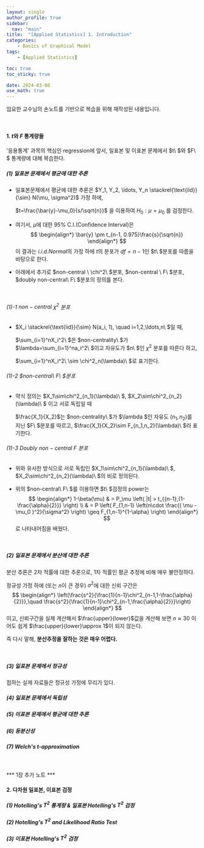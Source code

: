 ```yaml
---
layout: single
author_profile: true
sidebar:
  nav: "main"
title:  "[Applied Statistics] 1. Introduction"
categories:
    - Basics of Graphical Model
tags:
    - [Applied Statistics]

toc: true
toc_sticky: true

date: 2024-03-08
use_math: true
---
```


임요한 교수님의 손노트를 기반으로 복습을 위해 재작성된 내용입니다.

<br/>

#### 1. $t$와 $F$ 통계량들

'응용통계' 과목의 핵심인 regression에 앞서, 일표본 및 이표본 문제에서 $t\ $와 $F\ $ 통계량에 대해 복습한다.

##### (1) 일표본 문제에서 평균에 대한 추론

- 일표본문제에서 평균에 대한 추론은 $Y_1, Y_2, \ldots, Y_n \stackrel{\text{iid}}{\sim} N(\mu, \sigma^2)$ 가정 하에,

   $t=\frac{\bar{y}-\mu_0}{s/\sqrt{n}}$ 을 이용하여 $H_0:\mu=\mu_0$ 를 검정한다.

- 여기서, $\mu$에 대한 95% C.I.(Confidence Interval)은
  $$
  \begin{align*}
  	\bar{y} \pm t_{n-1, 0.975}\frac{s}{\sqrt{n}}
  \end{align*}
  $$
  이 결과는 $i.i.d. Normal$의 가정 하에 $t$의 분포가 $df=n-1$인 $t\ $분포를 따름을 바탕으로 한다.

- 아래에서 추가로 $non-central \ \chi^2\ $분포, $non-central \ F\ $분포, $doubly non-central\ F\ $​분포의 정의를 본다.

<br/>

###### (1)-1 $non-central\ \chi^2$ 분포

- $X_i \stackrel{\text{iid}}{\sim} N(a_i, 1), \quad i=1,2,\ldots,n\ $일 때,

  $\sum_{i=1}^nX_i^2\ $은 $non-centrality\ $가 $\lambda=\sum_{i=1}^na_i^2\ $이고 자유도가 $n\ $인 $\chi^2$ 분포를 따른다 하고, 

  $\sum_{i=1}^nX_i^2\ \sim \chi^2_n(\lambda)\ $로 표기한다.

###### (1)-2 $non-central\ F\ $분포

- 약식 정의는 $X_1\sim\chi^2_{n_1}(\lambda)\ $, $X_2\sim\chi^2_{n_2}(\lambda)\ $ 이고 서로 독립일 때

  $\frac{X_1}{X_2}$는 $non-centrality\ $가 $\lambda $인 자유도 $(n_1, n_2)$를 지닌 $F\ $분포를 따르고, $\frac{X_1}{X_2}\sim F_{n_1,n_2}(\lambda)\ $라 표기한다.

###### (1)-3 Doubly $non-central\ F$ 분포

- 위와 유사한 방식으로 서로 독립인 $X_1\sim\chi^2_{n_1}(\lambda)\ $, $X_2\sim\chi^2_{n_2}(\lambda)\ $의 비로 정의된다.

- 위의 $non-central\ F\ $를 이용하면 $t\ $​검정의 power는
  $$
  \begin{align*}
  1-\beta(\mu) & = P_\mu \left( |t| > t_{{n-1},{1-\frac{\alpha}{2}}} \right) \\
         & = P \left( F_{1,n-1} \left(n\cdot \frac{( \mu - \mu_0 )^2}{\sigma^2} \right) \geq F_{1,n-1}^{1-\alpha} \right)
  \end{align*}
  $$
  로 나타내어짐을 배웠다.

<br/>

##### (2) 일표본 문제에서 분산에 대한 추론

분산 추론은 2차 적률에 대한 추론으로, 1차 적률인 평균 추정에 비해 매우 불안정하다.

정규성 가정 하에 (또는 $n$이 큰 경우) $\sigma^2$에 대한 신뢰 구간은
$$
\begin{align*}
\left(\frac{s^2}{\frac{1}{n-1}\chi^2_{n-1,1-\frac{\alpha}{2}}},\quad \frac{s^2}{\frac{1}{n-1}\chi^2_{n-1,\frac{\alpha}{2}}}\right)
\end{align*}
$$
이고, 신뢰구간을 실제 계산해서 $\frac{upper}{lower}$값을 계산해 보면 $n\approx30$ 이어도 쉽게 $\frac{upper}{lower}\approx 1$이 되지 않는다.

즉 다시 말해, **분산추정을 잘하는 것은 매우 어렵다.**

<br/>

##### (3) 일표본 문제에서 정규성

접하는 실제 자료들은 정규성 가정에 무리가 있다.



##### (4) 일표본 문제에서 독립성

##### (5) 이표본 문제에서 평균에 대한 추론

##### (6) 등분산성

##### (7) Welch's $t$​-approximation

<br/>

*** 1장 추가 노트 ***

#### 2. 다차원 일표본, 이표본 검정

##### (1) Hotelling's $T^2$ 통계량 & 일표본 Hotelling's $T^2$ 검정

##### (2) Hotelling's $T^2$ and Likelihood Ratio Test

##### (3) 이표본 Hotelling's $T^2$ 검정



